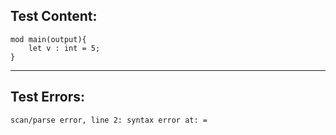 
Test Content: 
-------------------------
```
mod main(output){
    let v : int = 5;
}
```
------------------------

Test Errors:
-------------------------
```
scan/parse error, line 2: syntax error at: =
```
